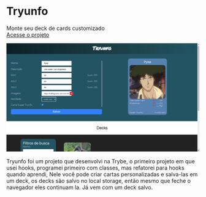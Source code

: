# Tryunfo
 Monte seu deck de cards customizado
 <br>
 [Acesse o projeto](https://brunobcb-project-tryunfo.surge.sh/)

<img src="https://github.com/BrunoCBart/brunocbart.github.io/blob/master/assets/images/tryunfo-desc.png"/>

Tryunfo foi um projeto que desenvolvi na Trybe, o primeiro projeto em que usei hooks, programei primeiro com classes, mas refatorei para hooks quando aprendi, Nele você pode criar cartas personalizadas e salva-las em um deck, os decks são salvo no local storage, então mesmo que feche o navegador eles continuam la. Já vem com um deck salvo.
